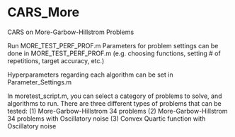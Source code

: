 # CARS_More
CARS on More-Garbow-Hillstrom Problems

Run MORE_TEST_PERF_PROF.m
Parameters for problem settings can be done in MORE_TEST_PERF_PROF.m
(e.g. choosing functions, setting # of repetitions, target accuracy, etc.)

Hyperparameters regarding each algorithm can be set in Parameter_Settings.m

In moretest_script.m, you can select a category of problems to solve, and algorithms to run.
There are three different types of problems that can be tested:
  (1) More-Garbow-Hillstrom 34 problems
  (2) More-Garbow-Hillstrom 34 problems with Oscillatory noise
  (3) Convex Quartic function with Oscillatory noise
